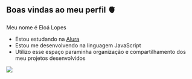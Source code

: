 ## Boas vindas ao meu perfil 🫀

Meu nome é Eloá Lopes

- Estou estudando na [Alura](https://www.alura.com.br)
- Estou me desenvolvendo na linguagem JavaScript
- Utilizo esse espaço paraminha organização e compartilhamento dos meu projetos desenvolvidos

![](https://tenor.com/pt-BR/view/happy-birthday-funny-gif-23654788)
